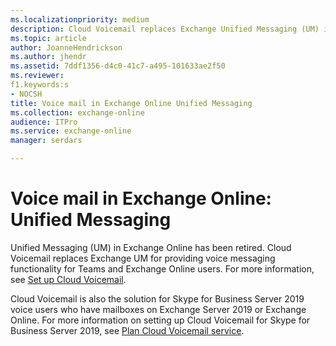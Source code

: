 ```yaml
---
ms.localizationpriority: medium
description: Cloud Voicemail replaces Exchange Unified Messaging (UM) in providing voice messaging functionality. 
ms.topic: article
author: JoanneHendrickson
ms.author: jhendr
ms.assetid: 7ddf1356-d4c0-41c7-a495-101633ae2f50
ms.reviewer: 
f1.keywords:s
- NOCSH
title: Voice mail in Exchange Online Unified Messaging
ms.collection: exchange-online
audience: ITPro
ms.service: exchange-online
manager: serdars

---
```


# Voice mail in Exchange Online: Unified Messaging

Unified Messaging (UM) in Exchange Online has been retired. Cloud Voicemail replaces Exchange UM for providing voice messaging functionality for Teams and Exchange Online users. For more information, see [Set up Cloud Voicemail](/microsoftteams/set-up-phone-system-voicemail).

Cloud Voicemail is also the solution for Skype for Business Server 2019 voice users who have mailboxes on Exchange Server 2019 or Exchange Online. For more information on setting up Cloud Voicemail for Skype for Business Server 2019, see [Plan Cloud Voicemail service](/skypeforbusiness/hybrid/plan-cloud-voicemail).
